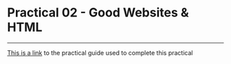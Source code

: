 # Practical 02 - Good Websites & HTML

---

[This is a link](Practical_Guide.pdf) to the practical guide used to complete this practical